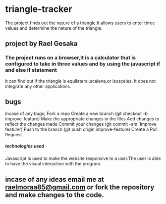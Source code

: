 # triangle-tracker
The project finds out the nature of a triangle.It allows users to enter three values and determine the nature of the triangle.
## project by Rael Gesaka
### The project runs on a browser,It is a calculator that is configured to take in three values and by using the javascript if and else if statement
it can find out if the triangle is equilateral,scalene,or isosceles.
It does not integrate any other applications.
## bugs
Incase of any bugs; Fork a repo
    Create a new branch (git checkout -b improve-feature)
    Make the appropriate changes in the files
    Add changes to reflect the changes made
    Commit your changes (git commit -am 'Improve feature')
    Push to the branch (git push origin improve-feature)
    Create a Pull Request
##### technologies used
Javascript is used to make the website responsive to a user.The user is able to have the visual interaction with the program.
## incase of any ideas email me at raelmoraa85@gmail.com or fork the repository and make changes to the code.
